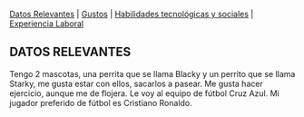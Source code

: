[Datos Relevantes](./datos.md) | [Gustos](./gustos.md) | [Habilidades tecnológicas y sociales](./habilidades.md) | [Experiencia Laboral](./experiencia.md)

## DATOS RELEVANTES 

Tengo 2 mascotas, una perrita que se llama Blacky y un perrito que se llama Starky, me gusta estar con ellos, sacarlos a pasear. Me gusta hacer ejercicio, aunque me de flojera. Le voy al equipo de fútbol Cruz Azul. Mi jugador preferido de fútbol es Cristiano Ronaldo.
